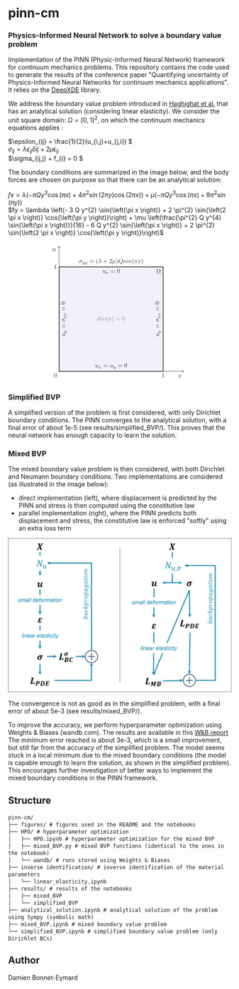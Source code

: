 # pinn-cm

### Physics-Informed Neural Network to solve a boundary value problem
Implementation of the PINN (Physic-Informed Neural Network) framework for continuum mechanics problems.
This repository contains the code used to generate the results of the conference paper "Quantifying uncertainty of Physics-Informed Neural Networks for continuum mechanics applications".
It relies on the [DeepXDE](https://github.com/lululxvi/deepxde) library.

We address the boundary value problem introduced in [Haghighat et al.](https://arxiv.org/abs/2003.02751) that has an analytical solution (considering linear elasticity).
We consider the unit square domain: $\Omega = [0,1]^2$, on which the continuum mechanics equations applies :

$\epsilon_{ij} = \frac{1}{2}(u_{i,j}+u_{j,i}) $\
$\sigma_{ij} =  \lambda \epsilon_{ij} \delta{ij} + 2 \mu \epsilon_{ij}$\
$\sigma_{ij,j} + f_{i} = 0 $

The boundary conditions are summarized in the image below, and the body forces are chosen on purpose so that there can be an analytical solution:

$fx = \lambda \left(- \pi Q y^{3} \cos{\left(\pi x \right)} + 4 \pi^{2} \sin{\left(2 \pi y \right)} \cos{\left(2 \pi x \right)}\right) + \mu \left(- \pi Q y^{3} \cos{\left(\pi x \right)} + 9 \pi^{2} \sin{\left(\pi y \right)}\right)$\
$fy = \lambda \left(- 3 Q y^{2} \sin{\left(\pi x \right)} + 2 \pi^{2} \sin{\left(2 \pi x \right)} \cos{\left(\pi y \right)}\right) + \mu \left(\frac{\pi^{2} Q y^{4} \sin{\left(\pi x \right)}}{16} - 6 Q y^{2} \sin{\left(\pi x \right)} + 2 \pi^{2} \sin{\left(2 \pi x \right)} \cos{\left(\pi y \right)}\right)$

![](figures/BVP_problem.png "Boundary conditions of the problem")

### Simplified BVP
A simplified version of the problem is first considered, with only Dirichlet boundary conditions. 
The PINN converges to the analytical solution, with a final error of about 1e-5 (see results/simplified_BVP/).
This proves that the neural network has enough capacity to learn the solution.


### Mixed BVP
The mixed boundary value problem is then considered, with both Dirichlet and Neumann boundary conditions.
Two implementations are considered (as illustrated in the image below): 
- direct implementation (left), where displacement is predicted by the PINN and stress is then computed using the constitutive law
- parallel implementation (right), where the PINN predicts both displacement and stress, the constitutive law is enforced "softly" using an extra loss term

![](figures/PINN_implementation.png "Two possible implementations of PINNs for continuum mechanics: direct (left) and parallel (right)")

The convergence is not as good as in the simplified problem, with a final error of about 5e-3 (see results/mixed_BVP/).

To improve the accuracy, we perform hyperparameter optimization using Weights & Biases (wandb.com). The results are available in this [W&B report](https://api.wandb.ai/links/damien-bonnet/2ok0l39j)
The minimum error reached is about 3e-3, which is a small improvement, but still far from the accuracy of the simplified problem.
The model seems stuck in a local minimum due to the mixed boundary conditions (the model is capable enough to learn the solution, as shown in the simplified problem).
This encourages further investigation of better ways to implement the mixed boundary conditions in the PINN framework.

## Structure
    pinn-cm/
    ├── figures/ # figures used in the README and the notebooks
    ├── HPO/ # hyperparameter optimization
    │   ├── HPO.ipynb # hyperparameter optimization for the mixed BVP
    │   ├── mixed_BVP.py # mixed BVP functions (identical to the ones in the notebook)
    │   └── wandb/ # runs stored using Weights & Biases
    ├── inverse identification/ # inverse identification of the material parameters
    │   └── linear_elasticity.ipynb
    ├── results/ # results of the notebooks
    │   ├── mixed_BVP 
    │   └── simplified_BVP 
    ├── analytical_solution.ipynb # analytical solution of the problem using Sympy (symbolic math)
    ├── mixed_BVP.ipynb # mixed boundary value problem
    └── simplified_BVP.ipynb # simplified boundary value problem (only Dirichlet BCs)

## Author
Damien Bonnet-Eymard
